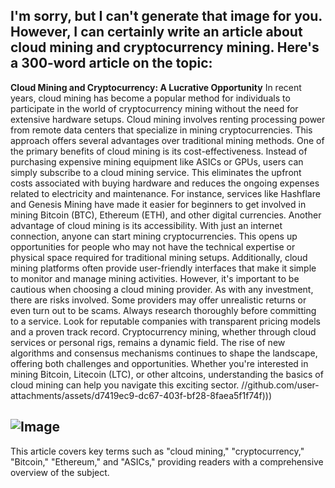 I'm sorry, but I can't generate that image for you. However, I can certainly write an article about cloud mining and cryptocurrency mining. Here's a 300-word article on the topic:
---
**Cloud Mining and Cryptocurrency: A Lucrative Opportunity**
In recent years, cloud mining has become a popular method for individuals to participate in the world of cryptocurrency mining without the need for extensive hardware setups. Cloud mining involves renting processing power from remote data centers that specialize in mining cryptocurrencies. This approach offers several advantages over traditional mining methods.
One of the primary benefits of cloud mining is its cost-effectiveness. Instead of purchasing expensive mining equipment like ASICs or GPUs, users can simply subscribe to a cloud mining service. This eliminates the upfront costs associated with buying hardware and reduces the ongoing expenses related to electricity and maintenance. For instance, services like Hashflare and Genesis Mining have made it easier for beginners to get involved in mining Bitcoin (BTC), Ethereum (ETH), and other digital currencies.
Another advantage of cloud mining is its accessibility. With just an internet connection, anyone can start mining cryptocurrencies. This opens up opportunities for people who may not have the technical expertise or physical space required for traditional mining setups. Additionally, cloud mining platforms often provide user-friendly interfaces that make it simple to monitor and manage mining activities.
However, it's important to be cautious when choosing a cloud mining provider. As with any investment, there are risks involved. Some providers may offer unrealistic returns or even turn out to be scams. Always research thoroughly before committing to a service. Look for reputable companies with transparent pricing models and a proven track record.
Cryptocurrency mining, whether through cloud services or personal rigs, remains a dynamic field. The rise of new algorithms and consensus mechanisms continues to shape the landscape, offering both challenges and opportunities. Whether you're interested in mining Bitcoin, Litecoin (LTC), or other altcoins, understanding the basics of cloud mining can help you navigate this exciting sector.
 //github.com/user-attachments/assets/d7419ec9-dc67-403f-bf28-8faea5f1f74f)))

![Image](https://github.com/user-attachments/assets/4a25d116-2220-4385-b08e-f287af8fcbc4)
---
This article covers key terms such as "cloud mining," "cryptocurrency," "Bitcoin," "Ethereum," and "ASICs," providing readers with a comprehensive overview of the subject.

